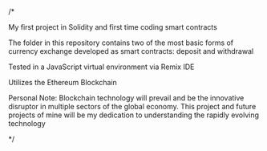 /*

My first project in Solidity and first time coding smart contracts

The folder in this repository contains two of the most basic forms of currency exchange developed as smart contracts: deposit and withdrawal
 
Tested in a JavaScript virtual environment via Remix IDE
 
Utilizes the Ethereum Blockchain
 
Personal Note: Blockchain technology will prevail and be the innovative disruptor in multiple sectors of the global economy. This project and future projects of mine will be my dedication to understanding the rapidly evolving technology

*/
